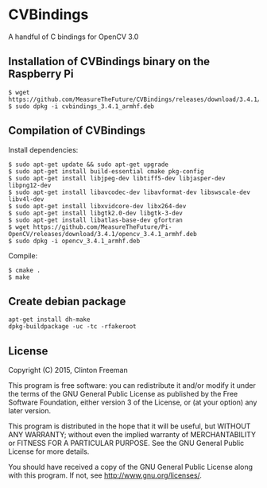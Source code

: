 # CVBindings

A handful of C bindings for OpenCV 3.0

## Installation of CVBindings binary on the Raspberry Pi

```
$ wget https://github.com/MeasureTheFuture/CVBindings/releases/download/3.4.1/cvbindings_3.4.1_armhf.deb
$ sudo dpkg -i cvbindings_3.4.1_armhf.deb
```

## Compilation of CVBindings

Install dependencies:

```
$ sudo apt-get update && sudo apt-get upgrade
$ sudo apt-get install build-essential cmake pkg-config
$ sudo apt-get install libjpeg-dev libtiff5-dev libjasper-dev libpng12-dev
$ sudo apt-get install libavcodec-dev libavformat-dev libswscale-dev libv4l-dev
$ sudo apt-get install libxvidcore-dev libx264-dev
$ sudo apt-get install libgtk2.0-dev libgtk-3-dev
$ sudo apt-get install libatlas-base-dev gfortran
$ wget https://github.com/MeasureTheFuture/Pi-OpenCV/releases/download/3.4.1/opencv_3.4.1_armhf.deb
$ sudo dpkg -i opencv_3.4.1_armhf.deb
```

Compile:
```
$ cmake .
$ make
```

## Create debian package

```
apt-get install dh-make
dpkg-buildpackage -uc -tc -rfakeroot
```

## License

Copyright (C) 2015, Clinton Freeman

This program is free software: you can redistribute it and/or modify
it under the terms of the GNU General Public License as published by
the Free Software Foundation, either version 3 of the License, or
(at your option) any later version.

This program is distributed in the hope that it will be useful,
but WITHOUT ANY WARRANTY; without even the implied warranty of
MERCHANTABILITY or FITNESS FOR A PARTICULAR PURPOSE.  See the
GNU General Public License for more details.

You should have received a copy of the GNU General Public License
along with this program.  If not, see <http://www.gnu.org/licenses/>.